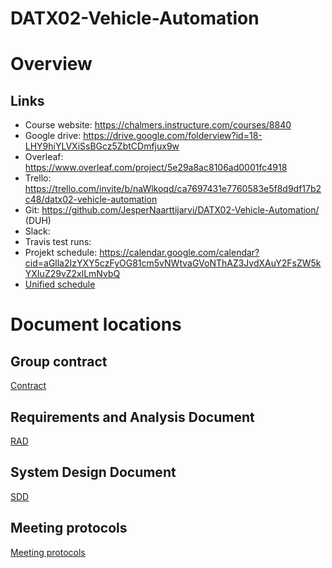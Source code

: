 # DATX02-Vehicle-Automation

# Overview

## Links
- Course website: https://chalmers.instructure.com/courses/8840
- Google drive: https://drive.google.com/folderview?id=18-LHY9hiYLVXiSsBGcz5ZbtCDmfjux9w
- Overleaf: https://www.overleaf.com/project/5e29a8ac8106ad0001fc4918
- Trello: https://trello.com/invite/b/naWlkoqd/ca7697431e7760583e5f8d9df17b2c48/datx02-vehicle-automation
- Git: https://github.com/JesperNaarttijarvi/DATX02-Vehicle-Automation/     (DUH)
- Slack: 
- Travis test runs: 
- Projekt schedule: https://calendar.google.com/calendar?cid=aGlla2IzYXY5czFyOG81cm5vNWtvaGVoNThAZ3JvdXAuY2FsZW5kYXIuZ29vZ2xlLmNvbQ
- [Unified schedule](https://cloud.timeedit.net/chalmers/web/public/ri16YXQ4600Z52Qv6X003566y6Y050165Y61Y5gQ1075X63Z85160Y572XX55379Y2766605046Y0363Q7.html) 

# Document locations

## Group contract

[Contract](https://docs.google.com/document/d/1iRWjfHyE1HeINMaZkJWwPUwuH4xp_BoTg1VcI6d-qZA/edit?usp=sharing)

## Requirements and Analysis Document

[RAD](https://docs.google.com/document/d/1R22-YMYw6wcnvqW69ybtfUwh5KwOOhLTOGASOnpR0GM/edit?usp=sharing)

## System Design Document

[SDD](https://docs.google.com/document/d/1mCN_0YYQ3tyLzMtvu72N_M3L_sUxsyj4U5FqamaCyrM/edit?usp=sharing)

## Meeting protocols

[Meeting protocols](/documents/meetings)

